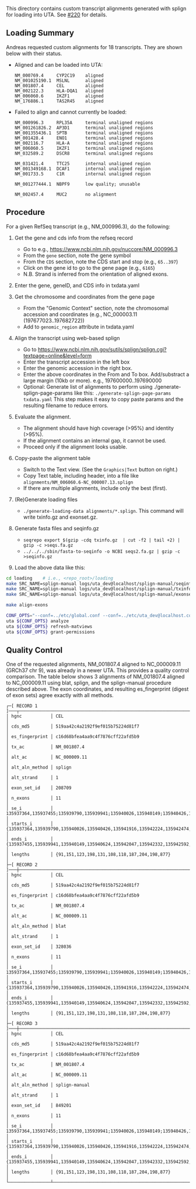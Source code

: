 This directory contains custom transcript alignments generated with
splign for loading into UTA.  See
[#220](https://github.com/biocommons/uta/issues/220) for details.


## Loading Summary

Andreas requested custom alignments for 18 transcripts. They are shown
below with their status.

* Aligned and can be loaded into UTA:

  ```
  NM_000769.4     CYP2C19    aligned
  NM_001025190.1  MSLNL      aligned
  NM_001807.4     CEL        aligned
  NM_002122.3     HLA-DQA1   aligned
  NM_006060.6     IKZF1      aligned
  NM_176886.1     TAS2R45    aligned
  ```

* Failed to align and cannot currently be loaded:

  ```
  NM_000996.3     RPL35A     terminal unaligned regions
  NM_001261826.2  AP3D1      terminal unaligned regions
  NM_001355436.1  SPTB       terminal unaligned regions
  NM_001428.4     ENO1       terminal unaligned regions
  NM_002116.7     HLA-A      terminal unaligned regions
  NM_006060.5     IKZF1      terminal unaligned regions
  NM_032589.2     DSCR8      terminal unaligned regions
                         
  NM_031421.4     TTC25      internal unaligned region
  NM_001349168.1  DCAF1      internal unaligned region
  NM_001733.5     C1R        internal unaligned region
                         
  NM_001277444.1  NBPF9      low quality; unusable
                         
  NM_002457.4     MUC2       no alignment
  ```

## Procedure

For a given RefSeq transcript (e.g., NM_000996.3), do the following:

1. Get the gene and cds info from the refseq record
   - Go to e.g., https://www.ncbi.nlm.nih.gov/nuccore/NM_000996.3
   - From the `gene` section, note the gene symbol
   - From the `CDS` section, note the CDS start and stop (e.g., `65..397`)
   - Click on the gene id to go to the gene page (e.g., `6165`)
   - N.B. Strand is inferred from the orientation of aligned exons.

1. Enter the gene, geneID, and CDS info in txdata.yaml

1. Get the chromosome and coordinates from the gene page
   - From the "Genomic Context" section, note the chromosomal
     accession and coordinates (e.g., NC_000003.11
     (197677023..197682722))
   - Add to `genomic_region` attribute in txdata.yaml
   
1. Align the transcript using web-based splign
   - Go to https://www.ncbi.nlm.nih.gov/sutils/splign/splign.cgi?textpage=online&level=form
   - Enter the transcript accession in the left box
   - Enter the genomic accession in the right box.
   - Enter the above coordinates in the From and To box. Add/substract
     a large margin (10kb or more).  e.g., 197600000..197690000
   - Optional: Generate list of alignments to perform using
     ./generate-splign-page-params like this: `./generate-splign-page-params txdata.yaml`
     This step makes it easy to copy paste params and the resulting
     filename to reduce errors.

1. Evaluate the alignment.
   - The alignment should have high coverage (>95%) and identity (>95%). 
   - If the alignment contains an internal gap, it cannot be used.
   - Proceed only if the alignment looks usable.

1. Copy-paste the alignment table
   - Switch to the Text view. (See the `Graphics|Text` button on right.)
   - Copy Text table, including header, into a file like
     `alignments/NM_006060.6-NC_000007.13.splign`
   - If there are multiple alignments, include only the best (first).

1. (Re)Generate loading files
   - `./generate-loading-data alignments/*.splign`. This command
     will write txinfo.gz and exonset.gz.

1. Generate fasta files and seqinfo.gz
   
   - `seqrepo export $(gzip -cdq txinfo.gz  | cut -f2 | tail +2) | gzip -c >seqs.fa.gz`
   - `../../../sbin/fasta-to-seqinfo -o NCBI seqs2.fa.gz | gzip -c >seqinfo.gz`

1. Load the above data like this:

  ```sh
  cd loading    # i.e., <repo_root>/loading
  make SRC_NAME=splign-manual logs/uta_dev@localhost/splign-manual/seqinfo.log
  make SRC_NAME=splign-manual logs/uta_dev@localhost/splign-manual/txinfo.log
  make SRC_NAME=splign-manual logs/uta_dev@localhost/splign-manual/exonset.log

  make align-exons

  CONF_OPTS="--conf=../etc/global.conf --conf=../etc/uta_dev@localhost.conf"
  uta ${CONF_OPTS} analyze
  uta ${CONF_OPTS} refresh-matviews
  uta ${CONF_OPTS} grant-permissions

  ```

## Quality Control

One of the requested alignments, NM_001807.4 aligned to NC_000009.11
(GRCh37 chr 9), was already in a newer UTA.  This provides a quality
control comparison.  The table below shows 3 alignments of NM_001807.4
aligned to NC_000009.11 using blat, splign, and the splign-manual
procedure described above.  The exon coordinates, and resulting
es_fingerprint (digest of exon sets) agree exactly with all methods.


```
┌─[ RECORD 1 ]───┬─────────────────────────────────────────────────────────────────────────────────────────────────────────────────────────────────────────────────────────────────────────────────────────────────────────────────────────────┐
│ hgnc           │ CEL                                                                                                                                                                                                                         │
│ cds_md5        │ 519aa42c4a2192f9ef015b75224d81f7                                                                                                                                                                                            │
│ es_fingerprint │ c16d68bfea4aa9c4f7876cff22afd5b9                                                                                                                                                                                            │
│ tx_ac          │ NM_001807.4                                                                                                                                                                                                                 │
│ alt_ac         │ NC_000009.11                                                                                                                                                                                                                │
│ alt_aln_method │ splign                                                                                                                                                                                                                      │
│ alt_strand     │ 1                                                                                                                                                                                                                           │
│ exon_set_id    │ 208709                                                                                                                                                                                                                      │
│ n_exons        │ 11                                                                                                                                                                                                                          │
│ se_i           │ 135937364,135937455;135939790,135939941;135940026,135940149;135940426,135940624;135941916,135942047;135942224,135942332;135942474,135942592;135944058,135944245;135944442,135944646;135945847,135946045;135946373,135947250 │
│ starts_i       │ {135937364,135939790,135940026,135940426,135941916,135942224,135942474,135944058,135944442,135945847,135946373}                                                                                                             │
│ ends_i         │ {135937455,135939941,135940149,135940624,135942047,135942332,135942592,135944245,135944646,135946045,135947250}                                                                                                             │
│ lengths        │ {91,151,123,198,131,108,118,187,204,198,877}                                                                                                                                                                                │
├─[ RECORD 2 ]───┼─────────────────────────────────────────────────────────────────────────────────────────────────────────────────────────────────────────────────────────────────────────────────────────────────────────────────────────────┤
│ hgnc           │ CEL                                                                                                                                                                                                                         │
│ cds_md5        │ 519aa42c4a2192f9ef015b75224d81f7                                                                                                                                                                                            │
│ es_fingerprint │ c16d68bfea4aa9c4f7876cff22afd5b9                                                                                                                                                                                            │
│ tx_ac          │ NM_001807.4                                                                                                                                                                                                                 │
│ alt_ac         │ NC_000009.11                                                                                                                                                                                                                │
│ alt_aln_method │ blat                                                                                                                                                                                                                        │
│ alt_strand     │ 1                                                                                                                                                                                                                           │
│ exon_set_id    │ 328036                                                                                                                                                                                                                      │
│ n_exons        │ 11                                                                                                                                                                                                                          │
│ se_i           │ 135937364,135937455;135939790,135939941;135940026,135940149;135940426,135940624;135941916,135942047;135942224,135942332;135942474,135942592;135944058,135944245;135944442,135944646;135945847,135946045;135946373,135947250 │
│ starts_i       │ {135937364,135939790,135940026,135940426,135941916,135942224,135942474,135944058,135944442,135945847,135946373}                                                                                                             │
│ ends_i         │ {135937455,135939941,135940149,135940624,135942047,135942332,135942592,135944245,135944646,135946045,135947250}                                                                                                             │
│ lengths        │ {91,151,123,198,131,108,118,187,204,198,877}                                                                                                                                                                                │
├─[ RECORD 3 ]───┼─────────────────────────────────────────────────────────────────────────────────────────────────────────────────────────────────────────────────────────────────────────────────────────────────────────────────────────────┤
│ hgnc           │ CEL                                                                                                                                                                                                                         │
│ cds_md5        │ 519aa42c4a2192f9ef015b75224d81f7                                                                                                                                                                                            │
│ es_fingerprint │ c16d68bfea4aa9c4f7876cff22afd5b9                                                                                                                                                                                            │
│ tx_ac          │ NM_001807.4                                                                                                                                                                                                                 │
│ alt_ac         │ NC_000009.11                                                                                                                                                                                                                │
│ alt_aln_method │ splign-manual                                                                                                                                                                                                               │
│ alt_strand     │ 1                                                                                                                                                                                                                           │
│ exon_set_id    │ 849201                                                                                                                                                                                                                      │
│ n_exons        │ 11                                                                                                                                                                                                                          │
│ se_i           │ 135937364,135937455;135939790,135939941;135940026,135940149;135940426,135940624;135941916,135942047;135942224,135942332;135942474,135942592;135944058,135944245;135944442,135944646;135945847,135946045;135946373,135947250 │
│ starts_i       │ {135937364,135939790,135940026,135940426,135941916,135942224,135942474,135944058,135944442,135945847,135946373}                                                                                                             │
│ ends_i         │ {135937455,135939941,135940149,135940624,135942047,135942332,135942592,135944245,135944646,135946045,135947250}                                                                                                             │
│ lengths        │ {91,151,123,198,131,108,118,187,204,198,877}                                                                                                                                                                                │
└────────────────┴─────────────────────────────────────────────────────────────────────────────────────────────────────────────────────────────────────────────────────────────────────────────────────────────────────────────────────────────┘
```

